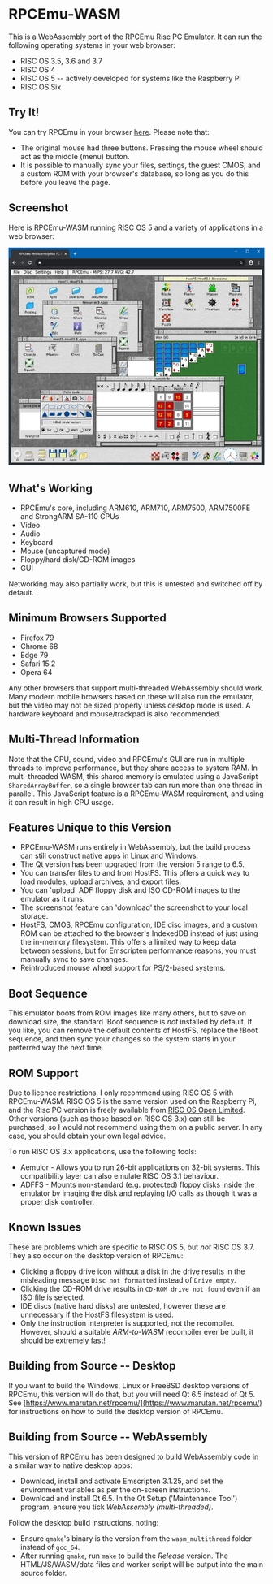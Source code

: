 RPCEmu-WASM
===========

This is a WebAssembly port of the RPCEmu Risc PC Emulator.  It can run the following operating systems in your web browser:

- RISC OS 3.5, 3.6 and 3.7
- RISC OS 4
- RISC OS 5 -- actively developed for systems like the Raspberry Pi
- RISC OS Six

Try It!
-------

You can try RPCEmu in your browser [here](https://gmh-code.github.io/rpcemu/).  Please note that:

- The original mouse had three buttons.  Pressing the mouse wheel should act as the middle (menu) button.
- It is possible to manually sync your files, settings, the guest CMOS, and a custom ROM with your browser's database, so long as you do this before you leave the page.

Screenshot
----------

Here is RPCEmu-WASM running RISC OS 5 and a variety of applications in a web browser:

![RPCEmu in a Web Browser](./wasm/screenshot.jpg)

What's Working
--------------

- RPCEmu's core, including ARM610, ARM710, ARM7500, ARM7500FE and StrongARM SA-110 CPUs
- Video
- Audio
- Keyboard
- Mouse (uncaptured mode)
- Floppy/hard disk/CD-ROM images
- GUI

Networking may also partially work, but this is untested and switched off by default.

Minimum Browsers Supported
--------------------------

- Firefox 79
- Chrome 68
- Edge 79
- Safari 15.2
- Opera 64

Any other browsers that support multi-threaded WebAssembly should work.  Many modern mobile browsers based on these will also run the emulator, but the video may not be sized properly unless desktop mode is used.  A hardware keyboard and mouse/trackpad is also recommended.

Multi-Thread Information
------------------------

Note that the CPU, sound, video and RPCEmu's GUI are run in multiple threads to improve performance, but they share access to system RAM.  In multi-threaded WASM, this shared memory is emulated using a JavaScript `SharedArrayBuffer`, so a single browser tab can run more than one thread in parallel.  This JavaScript feature is a RPCEmu-WASM requirement, and using it can result in high CPU usage.

Features Unique to this Version
-------------------------------

- RPCEmu-WASM runs entirely in WebAssembly, but the build process can still construct native apps in Linux and Windows.
- The Qt version has been upgraded from the version 5 range to 6.5.
- You can transfer files to and from HostFS.  This offers a quick way to load modules, upload archives, and export files.
- You can 'upload' ADF floppy disk and ISO CD-ROM images to the emulator as it runs.
- The screenshot feature can 'download' the screenshot to your local storage.
- HostFS, CMOS, RPCEmu configuration, IDE disc images, and a custom ROM can be attached to the browser's IndexedDB instead of just using the in-memory filesystem.  This offers a limited way to keep data between sessions, but for Emscripten performance reasons, you must manually sync to save changes.
- Reintroduced mouse wheel support for PS/2-based systems.

Boot Sequence
-------------

This emulator boots from ROM images like many others, but to save on download size, the standard !Boot sequence is *not* installed by default.  If you like, you can remove the default contents of HostFS, replace the !Boot sequence, and then sync your changes so the system starts in your preferred way the next time.

ROM Support
-----------

Due to licence restrictions, I only recommend using RISC OS 5 with RPCEmu-WASM.  RISC OS 5 is the same version used on the Raspberry Pi, and the Risc PC version is freely available from [RISC OS Open Limited](https://www.riscosopen.org).  Other versions (such as those based on RISC OS 3.x) can still be purchased, so I would not recommend using them on a public server.  In any case, you should obtain your own legal advice.

To run RISC OS 3.x applications, use the following tools:

- Aemulor - Allows you to run 26-bit applications on 32-bit systems.  This compatibility layer can also emulate RISC OS 3.1 behaviour.
- ADFFS - Mounts non-standard (e.g. protected) floppy disks inside the emulator by imaging the disk and replaying I/O calls as though it was a proper disk controller.

Known Issues
------------

These are problems which are specific to RISC OS 5, but *not* RISC OS 3.7.  They also occur on the desktop version of RPCEmu:

- Clicking a floppy drive icon without a disk in the drive results in the misleading message `Disc not formatted` instead of `Drive empty`.
- Clicking the CD-ROM drive results in `CD-ROM drive not found` even if an ISO file is selected.
- IDE discs (native hard disks) are untested, however these are unnecessary if the HostFS filesystem is used.
- Only the instruction interpreter is supported, not the recompiler.  However, should a suitable *ARM-to-WASM* recompiler ever be built, it should be extremely fast!

Building from Source -- Desktop
-------------------------------

If you want to build the Windows, Linux or FreeBSD desktop versions of RPCEmu, this version will do that, but you will need Qt 6.5 instead of Qt 5.  See [https://www.marutan.net/rpcemu/](https://www.marutan.net/rpcemu/) for instructions on how to build the desktop version of RPCEmu.

Building from Source -- WebAssembly
-----------------------------------

This version of RPCEmu has been designed to build WebAssembly code in a similar way to native desktop apps:

- Download, install and activate Emscripten 3.1.25, and set the environment variables as per the on-screen instructions.
- Download and install Qt 6.5.  In the Qt Setup ('Maintenance Tool') program, ensure you tick *WebAssembly (multi-threaded)*.

Follow the desktop build instructions, noting:

- Ensure `qmake`'s binary is the version from the `wasm_multithread` folder instead of `gcc_64`.
- After running `qmake`, run `make` to build the *Release* version.  The HTML/JS/WASM/data files and worker script will be output into the main source folder.
